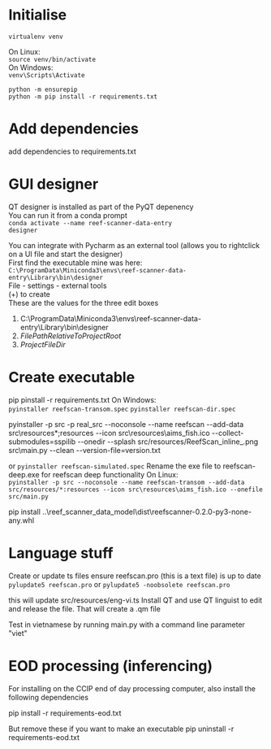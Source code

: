 # Initialise
`virtualenv venv`  

On Linux:  
`source venv/bin/activate`  
On Windows:  
`venv\Scripts\Activate`  

`python -m ensurepip`  
`python -m pip install -r requirements.txt`


# Add dependencies
add dependencies to requirements.txt

# GUI designer  
QT designer is installed as part of the PyQT depenency  
You can run it from a conda prompt  
`conda activate --name reef-scanner-data-entry`  
`designer`

You can integrate with Pycharm as an external tool (allows you to rightclick on a UI file and start the designer)  
First find the executable mine was here:  
`C:\ProgramData\Miniconda3\envs\reef-scanner-data-entry\Library\bin\designer`  
File - settings - external tools  
(+) to create  
These are the values for the three edit boxes  
1. C:\ProgramData\Miniconda3\envs\reef-scanner-data-entry\Library\bin\designer 
1. $FilePathRelativeToProjectRoot$
1. $ProjectFileDir$    

# Create executable  
pip pinstall -r requirements.txt 
On Windows:  
`pyinstaller reefscan-transom.spec`
`pyinstaller reefscan-dir.spec`

pyinstaller -p src -p real_src --noconsole --name reefscan --add-data src\resources\*;resources --icon src\resources\aims_fish.ico --collect-submodules=sspilib --onedir --splash src/resources/ReefScan_inline_.png src\main.py --clean --version-file=version.txt


or
`pyinstaller reefscan-simulated.spec`
Rename the exe file to reefscan-deep.exe for reefscan deep functionality 
On Linux:  
`pyinstaller -p src --noconsole --name reefscan-transom --add-data src/resources/*:resources --icon src\resources\aims_fish.ico --onefile src/main.py`


pip install ..\reef_scanner_data_model\dist\reefscanner-0.2.0-py3-none-any.whl

# Language stuff

Create or update ts files
ensure reefscan.pro (this is a text file) is up to date
`pylupdate5 reefscan.pro`
or 
`pylupdate5 -noobsolete reefscan.pro`

this will update src/resources/eng-vi.ts
Install QT and use QT linguist to edit and release the file. That will create a .qm file 

Test in vietnamese by running main.py with a command line parameter "viet"

# EOD processing (inferencing)
For installing on the CCIP end of day processing computer, also install the following dependencies

pip install -r requirements-eod.txt

But remove these if you want to make an executable
pip uninstall -r requirements-eod.txt

